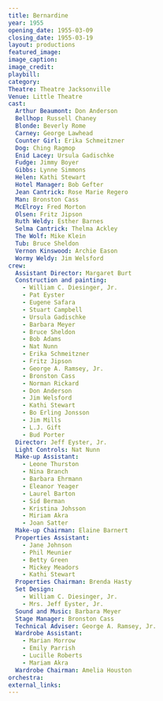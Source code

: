 ```yaml
---
title: Bernardine
year: 1955
opening_date: 1955-03-09
closing_date: 1955-03-19
layout: productions
featured_image: 
image_caption:
image_credit:
playbill: 
category: 
Theatre: Theatre Jacksonville
Venue: Little Theatre
cast:
  Arthur Beaumont: Don Anderson
  Bellhop: Russell Chaney
  Blonde: Beverly Rome
  Carney: George Lawhead
  Counter Girl: Erika Schmeitzner
  Dog: Ching Ragmop
  Enid Lacey: Ursula Gadischke
  Fudge: Jimmy Boyer
  Gibbs: Lynne Simmons
  Helen: Kathi Stewart
  Hotel Manager: Bob Gefter
  Jean Cantrick: Rose Marie Regero
  Man: Bronston Cass
  McElroy: Fred Morton
  Olsen: Fritz Jipson
  Ruth Weldy: Esther Barnes
  Selma Cantrick: Thelma Ackley
  The Wolf: Mike Klein
  Tub: Bruce Sheldon
  Vernon Kinswood: Archie Eason
  Wormy Weldy: Jim Welsford
crew:
  Assistant Director: Margaret Burt
  Construction and painting:
    - William C. Diesinger, Jr.
    - Pat Eyster
    - Eugene Safara
    - Stuart Campbell
    - Ursula Gadischke
    - Barbara Meyer
    - Bruce Sheldon
    - Bob Adams
    - Nat Nunn
    - Erika Schmeitzner
    - Fritz Jipson
    - George A. Ramsey, Jr.
    - Bronston Cass
    - Norman Rickard
    - Don Anderson
    - Jim Welsford
    - Kathi Stewart
    - Bo Erling Jonsson
    - Jim Mills
    - L.J. Gift
    - Bud Porter
  Director: Jeff Eyster, Jr.
  Light Controls: Nat Nunn
  Make-up Assistant:
    - Leone Thurston
    - Nina Branch
    - Barbara Ehrmann
    - Eleanor Yeager
    - Laurel Barton
    - Sid Berman
    - Kristina Johsson
    - Miriam Akra
    - Joan Satter
  Make-up Chairman: Elaine Barnert
  Properties Assistant:
    - Jane Johnson
    - Phil Meunier
    - Betty Green
    - Mickey Meadors
    - Kathi Stewart
  Properties Chairman: Brenda Hasty
  Set Design:
    - William C. Diesinger, Jr.
    - Mrs. Jeff Eyster, Jr.
  Sound and Music: Barbara Meyer
  Stage Manager: Bronston Cass
  Technical Adviser: George A. Ramsey, Jr.
  Wardrobe Assistant:
    - Marian Morrow
    - Emily Parrish
    - Lucille Roberts
    - Mariam Akra
  Wardrobe Chairman: Amelia Houston
orchestra:
external_links:
---
```


